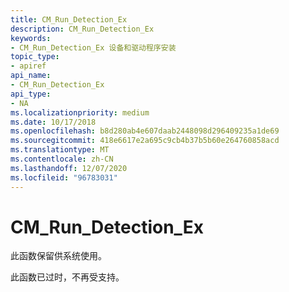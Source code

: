 ```yaml
---
title: CM_Run_Detection_Ex
description: CM_Run_Detection_Ex
keywords:
- CM_Run_Detection_Ex 设备和驱动程序安装
topic_type:
- apiref
api_name:
- CM_Run_Detection_Ex
api_type:
- NA
ms.localizationpriority: medium
ms.date: 10/17/2018
ms.openlocfilehash: b8d280ab4e607daab2448098d296409235a1de69
ms.sourcegitcommit: 418e6617e2a695c9cb4b37b5b60e264760858acd
ms.translationtype: MT
ms.contentlocale: zh-CN
ms.lasthandoff: 12/07/2020
ms.locfileid: "96783031"
---
```

# <a name="cm_run_detection_ex"></a>CM_Run_Detection_Ex

此函数保留供系统使用。

此函数已过时，不再受支持。
